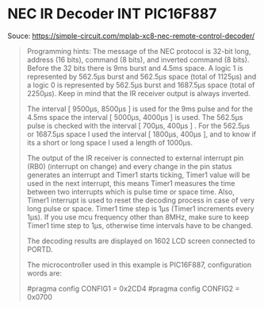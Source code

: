# NEC IR Decoder INT PIC16F887

Souce: https://simple-circuit.com/mplab-xc8-nec-remote-control-decoder/

> Programming hints:
> The message of the NEC protocol is 32-bit long, address (16 bits), command (8 bits), and inverted command (8 bits). Before the 32 bits there is 9ms burst and 4.5ms space.
> A logic 1 is represented by 562.5µs burst and 562.5µs space (total of 1125µs) and a logic 0 is represented by 562.5µs burst and 1687.5µs space (total of 2250µs).
> Keep in mind that the IR receiver output is always inverted.
> 
> The interval [ 9500µs, 8500µs ] is used for the 9ms pulse and for the 4.5ms space the interval [ 5000µs, 4000µs ] is used.
> The 562.5µs pulse is checked with the interval [ 700µs, 400µs ] .
> For the 562.5µs or 1687.5µs space I used the interval [ 1800µs, 400µs ], and to know if its a short or long space I used a length of 1000µs.
> 
> The output of the IR receiver is connected to external interrupt pin (RB0) (interrupt on change) and every change in the pin status generates an interrupt and Timer1 starts ticking, Timer1 value will be used in the next interrupt, this means Timer1 measures the time between two interrupts which is pulse time or space time. Also, Timer1 interrupt is used to reset the decoding process in case of very long pulse or space.
> Timer1 time step is 1µs (Timer1 increments every 1µs). If you use mcu frequency other than 8MHz, make sure to keep Timer1 time step to 1µs, otherwise time intervals have to be changed.
> 
> The decoding results are displayed on 1602 LCD screen connected to PORTD.
> 
> The microcontroller used in this example is PIC16F887, configuration words are:
> 
> #pragma config CONFIG1 = 0x2CD4
> #pragma config CONFIG2 = 0x0700

